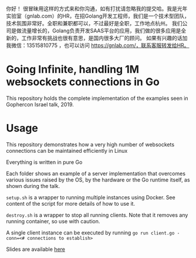 你好！
很冒昧用这样的方式来和你沟通，如有打扰请忽略我的提交哈。我是光年实验室（gnlab.com）的HR，在招Golang开发工程师，我们是一个技术型团队，技术氛围非常好。全职和兼职都可以，不过最好是全职，工作地点杭州。
我们公司是做流量增长的，Golang负责开发SAAS平台的应用，我们做的很多应用是全新的，工作非常有挑战也很有意思，是国内很多大厂的顾问。
如果有兴趣的话加我微信：13515810775  ，也可以访问 https://gnlab.com/，联系客服转发给HR。
# Going Infinite, handling 1M websockets connections in Go
This repository holds the complete implementation of the examples seen in Gophercon Israel talk, 2019.

# Usage
This repository demonstrates how a very high number of websockets connections can be maintained efficiently in Linux

Everything is written in pure Go

Each folder shows an example of a server implementation that overcomes various issues raised by the OS, by the hardware or the Go runtime itself, as shown during the talk.

`setup.sh` is a wrapper to running multiple instances using Docker. See content of the script for more details of how to use it.

`destroy.sh` is a wrapper to stop all running clients. Note that it removes any running container, so use with caution.

A single client instance can be executed by running `go run client.go -conn=<# connections to establish>`

Slides are available [here](https://speakerdeck.com/eranyanay/going-infinite-handling-1m-websockets-connections-in-go)
